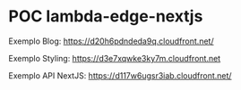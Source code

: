 # POC lambda-edge-nextjs
Exemplo Blog: https://d20h6pdndeda9q.cloudfront.net/

Exemplo Styling: https://d3e7xqwke3ky7m.cloudfront.net

Exemplo API NextJS: https://d117w6ugsr3iab.cloudfront.net/
